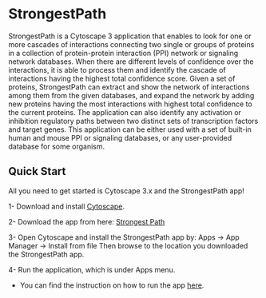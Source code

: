 # StrongestPath

StrongestPath is a Cytoscape 3 application that enables to look for one or more cascades of interactions connecting two single or groups of proteins in a collection of protein-protein interaction (PPI) network or signaling network databases. When there are different levels of confidence over the interactions, it is able to process them and identify the cascade of interactions having the highest total confidence score. Given a set of proteins, StrongestPath can extract and show the network of interactions among them from the given databases, and expand the network by adding new proteins having the most interactions with highest total confidence to the current proteins. The application can also identify any activation or inhibition regulatory paths between two distinct sets of transcription factors and target genes. This application can be either used with a set of built-in human and mouse PPI or signaling databases, or any user-provided database for some organism.


## Quick Start 

All you need to get started is Cytoscape 3.x and the StrongestPath app!

1- Download and install [Cytoscape](http://www.cytoscape.org).

2- Download the app from here: [Strongest Path](http://apps.cytoscape.org/apps/strongestpath)

3- Open Cytoscape and install the StrongestPath app by:
Apps -> App Manager -> Install from file
Then browse to the location you downloaded the StrongestPath app.

4- Run the application, which is under Apps menu.
* You can find the instruction on how to run the app [here](https://github.com/zmousavian/StrongestPath/wiki/How-to-run-the-app!).
